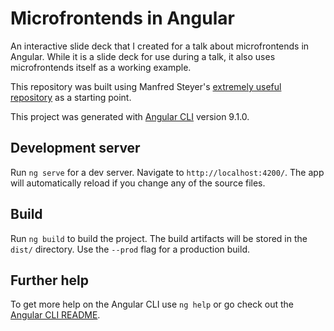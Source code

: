 # Microfrontends in Angular

An interactive slide deck that I created for a talk about microfrontends in Angular. While it is a slide deck for use during a talk, it also uses microfrontends itself as a working example. 

This repository was built using Manfred Steyer's [extremely useful repository](https://github.com/manfredsteyer/module-federation-plugin-example) as a starting point.

This project was generated with [Angular CLI](https://github.com/angular/angular-cli) version 9.1.0.

## Development server

Run `ng serve` for a dev server. Navigate to `http://localhost:4200/`. The app will automatically reload if you change any of the source files.

## Build

Run `ng build` to build the project. The build artifacts will be stored in the `dist/` directory. Use the `--prod` flag for a production build.

## Further help

To get more help on the Angular CLI use `ng help` or go check out the [Angular CLI README](https://github.com/angular/angular-cli/blob/master/README.md).
